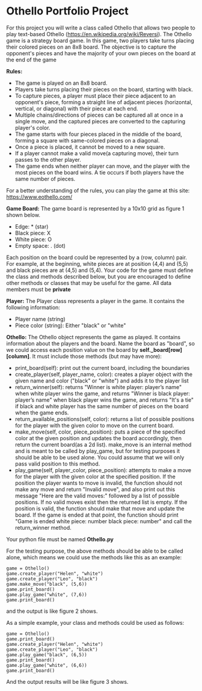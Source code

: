 # Othello Portfolio Project

For this project you will write a class called Othello that allows two people to play text-based Othello (https://en.wikipedia.org/wiki/Reversi).  The Othello game is a strategy board game. In this game, two players take turns placing their colored pieces on an 8x8 board. The objective is to capture the opponent's pieces and have the majority of your own pieces on the board at the end of the game

**Rules:**

* The game is played on an 8x8 board.
* Players take turns placing their pieces on the board, starting with black.
* To capture pieces, a player must place their piece adjacent to an opponent's piece, forming a straight line of adjacent pieces (horizontal, vertical, or diagonal) with their piece at each end.
* Multiple chains/directions of pieces can be captured all at once in a single move, and the captured pieces are converted to the capturing player's color. 
* The game starts with four pieces placed in the middle of the board, forming a square with same-colored pieces on a diagonal.
* Once a piece is placed, it cannot be moved to a new square.
* If a player cannot make a valid move(a capturing move), their turn passes to the other player.
* The game ends when neither player can move, and the player with the most pieces on the board wins. A tie occurs if both players have the same number of pieces.

For a better understanding of the rules, you can play the game at this site: https://www.eothello.com/

**Game Board:**
The game board is represented by a 10x10 grid as figure 1 shown below.
* Edge: * (star)
* Black piece: X
* White piece: O
* Empty space: .  (dot)

Each position on the board could be represented by a (row, column) pair.  For example, at the beginning, white pieces are at position (4,4) and (5,5) and black pieces are at (4,5) and (5,4).
Your code for the game must define the class and methods described below, but you are encouraged to define other methods or classes that may be useful for the game. All data members must be **private**

**Player:**
The Player class represents a player in the game. It contains the following information:
* Player name (string)
* Piece color (string): Either "black" or "white"

**Othello:**
The Othello object represents the game as played.  It contains information about the players and the board. Name the board as "board", so we could access each position value on the board by **self._board[row][column]**. It must include those methods (but may have more):

* print_board(self): print out the current board, including the boundaries 
* create_player(self, player_name, color): creates a player object with the given name and color ("black" or "white") and adds it to the player list
* return_winner(self): returns "Winner is white player: player’s name" when white player wins the game, and returns "Winner is black player: player’s name" when black player wins the game, and returns "It's a tie" if black and white player has the same number of pieces on the board when the game ends.
* return_available_positions(self, color): returns a list of possible positions for the player with the given color to move on the current board. 
* make_move(self, color, piece_position): puts a piece of the specified color at the given position and updates the board accordingly, then return the current board(as a 2d list). make_move is an internal method and is meant to be called by play_game, but for testing purposes it should be able to be used alone. You could assume that we will only pass valid position to this method.
* play_game(self, player_color, piece_position): attempts to make a move for the player with the given color at the specified position.  If the position the player wants to move is invalid, the function should not make any move and return "Invalid move", and also print out this message "Here are the valid moves:" followed by a list of possible positions. If no valid moves exist then the returned list is empty.  If the position is valid, the function should make that move and update the board.  If the game is ended at that point, the function should print "Game is ended  white piece: number  black piece: number" and call the return_winner method. 

Your python file must be named **Othello.py**

For the testing purpose, the above methods should be able to be called alone, which means we could use the methods like this as an example:
```
game = Othello()
game.create_player("Helen", "white")
game.create_player("Leo", "black")
game.make_move("black", (5,6))
game.print_board()
game.play_game("white", (7,6))
game.print_board()
```
and the output is like figure 2 shows.

As a simple example, your class and methods could be used as follows:
```
game = Othello()
game.print_board()
game.create_player("Helen", "white")
game.create_player("Leo", "black")
game.play_game("black", (6,5))
game.print_board()
game.play_game("white", (6,6))
game.print_board()
```
And the output results will be like figure 3 shows.

